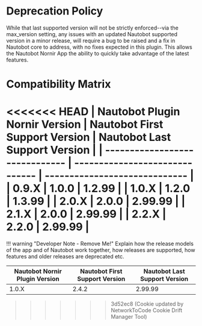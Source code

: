 # Deprecation Policy

While that last supported version will not be strictly enforced--via the max_version setting, any issues with an updated Nautobot supported version in a minor release, will require a bug to be raised and a fix in Nautobot core to address, with no fixes expected in this plugin. This allows the Nautobot Nornir App the ability to quickly take advantage of the latest features.

# Compatibility Matrix

<<<<<<< HEAD
| Nautobot Plugin Nornir Version | Nautobot First Support Version | Nautobot Last Support Version |
| ------------------------------ | ------------------------------ | ----------------------------- |
| 0.9.X                          | 1.0.0                          | 1.2.99                        |
| 1.0.X                          | 1.2.0                          | 1.3.99                        |
| 2.0.X                          | 2.0.0                          | 2.99.99                       |
| 2.1.X                          | 2.0.0                          | 2.99.99                       |
| 2.2.X                          | 2.2.0                          | 2.99.99                       |
=======
!!! warning "Developer Note - Remove Me!"
    Explain how the release models of the app and of Nautobot work together, how releases are supported, how features and older releases are deprecated etc.

| Nautobot Nornir Plugin Version | Nautobot First Support Version | Nautobot Last Support Version |
| ------------- | -------------------- | ------------- |
| 1.0.X         | 2.4.2                | 2.99.99        |
>>>>>>> 3d52ec8 (Cookie updated by NetworkToCode Cookie Drift Manager Tool)
